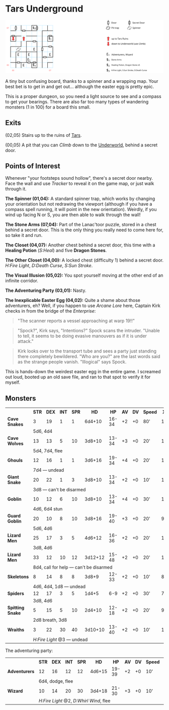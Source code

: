 # Tars Underground

![map](tars-underground.svg)

A tiny but confusing board, thanks to a spinner and a wrapping map. Your best bet is to get in and get out... although the easter egg is pretty epic.

This is a proper dungeon, so you need a light source to see and a compass to get your bearings. There are also far too many types of wandering monsters (1 in 100) for a board this small.

## Exits

(02,05) Stairs up to the ruins of [Tars](tars-ruins.md).

(00,05) A pit that you can *Climb* down to the [Underworld](magan-underworld.md), behind a secret door.

## Points of Interest

Whenever "your footsteps sound hollow", there's a secret door nearby. Face the wall and use *Tracker* to reveal it on the game map, or just walk through it.

**The Spinner (01,04):** A standard spinner trap, which works by changing your orientation but not redrawing the viewport (although if you have a compass spell running, it will point in the new orientation). Weirdly, if you wind up facing N or S, you are then able to walk through the wall!

**The Stone Arms (07,04):** Part of the Lanac'toor puzzle, stored in a chest behind a secret door. This is the only thing you really need to come here for, so take it and run.

**The Closet (04,07):** Another chest behind a secret door, this time with a **Healing Potion** (*S:Heal*) and five **Dragon Stones**.

**The Other Closet (04,00):** A locked chest (difficulty 1) behind a secret door. *H:Fire Light*, *D:Death Curse*, *S:Sun Stroke*.

**The Visual Illusion (05,02):** You spot yourself moving at the other end of an infinite corridor.

**The Adventuring Party (03,01):** Nasty.

**The Inexplicable Easter Egg (04,02):** Quite a shame about those adventurers, eh? Well, if you happen to use *Arcane Lore* here, Captain Kirk checks in from the bridge of the *Enterprise*:

> "The scanner reports a vessel approaching at warp 19!!"

> "Spock?", Kirk says, "Intentions?" Spock scans the intruder. "Unable to tell, it seems to be doing evasive manouvers as if it is under attack."

> Kirk looks over to the transport tube and sees a party just standing there completely bewildered. "Who are you?" are the last words said as the strange people vanish. "Illogical" says Spock.

This is hands-down the weirdest easter egg in the entire game. I screamed out loud, booted up an old save file, and ran to that spot to verify it for myself.

## Monsters

<table>
  <tr>
    <th></th>
    <th>STR</th>
    <th>DEX</th>
    <th>INT</th>
    <th>SPR</th>
    <th>HD</th>
    <th>HP</th>
    <th>AV</th>
    <th>DV</th>
    <th>Speed</th>
    <th>XP</th>
  </tr>
  <tr>
    <td><b>Cave Snakes</b></td>
    <td>3</td>
    <td>19</td>
    <td>1</td>
    <td>1</td>
    <td>6d4+10</td>
    <td>16-34</td>
    <td>+2</td>
    <td>+0</td>
    <td>80'</td>
    <td>120</td>
  </tr><tr>
    <td></td>
    <td colspan="10">5d6, 4d4</td>
  </tr>
 <tr>
    <td><b>Cave Wolves</b></td>
    <td>13</td>
    <td>13</td>
    <td>5</td>
    <td>10</td>
    <td>3d8+10</td>
    <td>13-34</td>
    <td>+3</td>
    <td>+0</td>
    <td>20'</td>
    <td>120</td>
  </tr><tr>
    <td></td>
    <td colspan="10">5d4, 7d4, flee</td>
  </tr>
  <tr>
    <td><b>Ghouls</b></td>
    <td>12</td>
    <td>16</td>
    <td>1</td>
    <td>1</td>
    <td>3d6+16</td>
    <td>19-34</td>
    <td>+4</td>
    <td>+0</td>
    <td>20'</td>
    <td>150</td>
  </tr><tr>
    <td></td>
    <td colspan="10">7d4 — undead</td>
  </tr>
  <tr>
    <td><b>Giant Snake</b></td>
    <td>20</td>
    <td>22</td>
    <td>1</td>
    <td>3</td>
    <td>3d8+10</td>
    <td>13-34</td>
    <td>+2</td>
    <td>+0</td>
    <td>10'</td>
    <td>100</td>
  </tr><tr>
    <td></td>
    <td colspan="10">3d8 — can't be disarmed</td>
  </tr>
 <tr>
    <td><b>Goblin</b></td>
    <td>10</td>
    <td>12</td>
    <td>6</td>
    <td>10</td>
    <td>3d8+10</td>
    <td>13-34</td>
    <td>+4</td>
    <td>+0</td>
    <td>30'</td>
    <td>120</td>
  </tr><tr>
    <td></td>
    <td colspan="10">4d6, 6d4 stun</td>
  </tr>
  <tr>
    <td><b>Guard Goblin</b></td>
    <td>20</td>
    <td>10</td>
    <td>8</td>
    <td>10</td>
    <td>3d8+16</td>
    <td>19-40</td>
    <td>+3</td>
    <td>+0</td>
    <td>20'</td>
    <td>90</td>
  </tr><tr>
    <td></td>
    <td colspan="10">5d6, 4d6</td>
  </tr>
  <tr>
    <td><b>Lizard Men</b></td>
    <td>25</td>
    <td>17</td>
    <td>3</td>
    <td>5</td>
    <td>4d6+12</td>
    <td>16-36</td>
    <td>+2</td>
    <td>+0</td>
    <td>20'</td>
    <td>120</td>
  </tr><tr>
    <td></td>
    <td colspan="10">3d8, 4d6</td>
  </tr>
  <tr>
    <td><b>Lizard Men</b></td>
    <td>33</td>
    <td>12</td>
    <td>10</td>
    <td>12</td>
    <td>3d12+12</td>
    <td>15-48</td>
    <td>+2</td>
    <td>+0</td>
    <td>20'</td>
    <td>150</td>
  </tr><tr>
    <td></td>
    <td colspan="10">8d4, call for help — can't be disarmed</td>
  </tr>
  <tr>
    <td><b>Skeletons</b></td>
    <td>8</td>
    <td>14</td>
    <td>8</td>
    <td>8</td>
    <td>3d8+9</td>
    <td>12-33</td>
    <td>+2</td>
    <td>+0</td>
    <td>10'</td>
    <td>80</td>
  </tr><tr>
    <td></td>
    <td colspan="10">4d6, 4d4, 1d8 — undead</td>
  </tr>
  <tr>
    <td><b>Spiders</b></td>
    <td>12</td>
    <td>17</td>
    <td>3</td>
    <td>5</td>
    <td>1d4+5</td>
    <td>6-9</td>
    <td>+2</td>
    <td>+0</td>
    <td>30'</td>
    <td>70</td>
  </tr><tr>
    <td></td>
    <td colspan="10">3d8, 4d6</td>
  </tr>
  <tr>
    <td><b>Spitting Snake</b></td>
    <td>5</td>
    <td>15</td>
    <td>5</td>
    <td>10</td>
    <td>2d4+10</td>
    <td>12-18</td>
    <td>+2</td>
    <td>+0</td>
    <td>20'</td>
    <td>90</td>
  </tr><tr>
    <td></td>
    <td colspan="10">2d8 breath, 3d8</td>
  </tr>
  <tr>
    <td><b>Wraiths</b></td>
    <td>3</td>
    <td>22</td>
    <td>30</td>
    <td>40</td>
    <td>3d10+10</td>
    <td>13-40</td>
    <td>+2</td>
    <td>+0</td>
    <td>10'</td>
    <td>180</td>
  </tr><tr>
    <td></td>
    <td colspan="10"><i>H:Fire Light</i> @3 — undead</td>
  </tr>
</table>

The adventuring party:

<table>
  <tr>
    <th></th>
    <th>STR</th>
    <th>DEX</th>
    <th>INT</th>
    <th>SPR</th>
    <th>HD</th>
    <th>HP</th>
    <th>AV</th>
    <th>DV</th>
    <th>Speed</th>
    <th>XP</th>
  </tr>
  <tr>
    <td><b>Adventurers</b></td>
    <td>12</td>
    <td>16</td>
    <td>12</td>
    <td>12</td>
    <td>4d6+15</td>
    <td>19-39</td>
    <td>+2</td>
    <td>+0</td>
    <td>10'</td>
    <td>130</td>
  </tr><tr>
    <td></td>
    <td colspan="10">6d4, dodge, flee</td>
  </tr>
  <tr>
    <td><b>Wizard</b></td>
    <td>10</td>
    <td>14</td>
    <td>20</td>
    <td>30</td>
    <td>3d4+18</td>
    <td>21-30</td>
    <td>+3</td>
    <td>+0</td>
    <td>10'</td>
    <td>250</td>
  </tr><tr>
    <td></td>
    <td colspan="10"><i>H:Fire Light</i> @2, <i>D:Whirl Wind</i>, flee</td>
  </tr>
</table>
